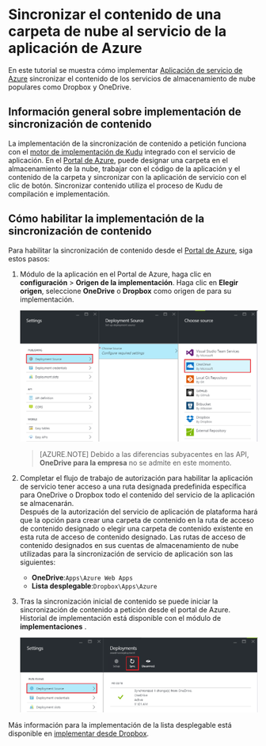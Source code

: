 <properties
    pageTitle="Sincronizar el contenido de una carpeta de nube al servicio de la aplicación de Azure"
    description="Obtenga información sobre cómo implementar la aplicación a la aplicación de servicio de Azure a través de la sincronización de contenido de una carpeta de la nube."
    services="app-service"
    documentationCenter=""
    authors="dariagrigoriu"
    manager="wpickett"
    editor="mollybos"/>

<tags
    ms.service="app-service"
    ms.workload="na"
    ms.tgt_pltfrm="na"
    ms.devlang="na"
    ms.topic="article"
    ms.date="06/13/2016"
    ms.author="dariagrigoriu"/>
    
# <a name="sync-content-from-a-cloud-folder-to-azure-app-service"></a>Sincronizar el contenido de una carpeta de nube al servicio de la aplicación de Azure

En este tutorial se muestra cómo implementar [Aplicación de servicio de Azure](http://go.microsoft.com/fwlink/?LinkId=529714) sincronizar el contenido de los servicios de almacenamiento de nube populares como Dropbox y OneDrive. 

## <a name="overview"></a>Información general sobre implementación de sincronización de contenido

La implementación de la sincronización de contenido a petición funciona con el [motor de implementación de Kudu](https://github.com/projectkudu/kudu/wiki) integrado con el servicio de aplicación. En el [Portal de Azure](https://portal.azure.com), puede designar una carpeta en el almacenamiento de la nube, trabajar con el código de la aplicación y el contenido de la carpeta y sincronizar con la aplicación de servicio con el clic de botón. Sincronizar contenido utiliza el proceso de Kudu de compilación e implementación. 
    
## <a name="contentsync"></a>Cómo habilitar la implementación de la sincronización de contenido
Para habilitar la sincronización de contenido desde el [Portal de Azure](https://portal.azure.com), siga estos pasos:

1. Módulo de la aplicación en el Portal de Azure, haga clic en **configuración** > **Origen de la implementación**. Haga clic en **Elegir origen**, seleccione **OneDrive** o **Dropbox** como origen de para su implementación. 

    ![Sincronizar contenido](./media/app-service-deploy-content-sync/deployment_source.png)

    >[AZURE.NOTE] Debido a las diferencias subyacentes en las API, **OneDrive para la empresa** no se admite en este momento. 

2. Completar el flujo de trabajo de autorización para habilitar la aplicación de servicio tener acceso a una ruta designada predefinida específica para OneDrive o Dropbox todo el contenido del servicio de la aplicación se almacenarán.  
    Después de la autorización del servicio de aplicación de plataforma hará que la opción para crear una carpeta de contenido en la ruta de acceso de contenido designado o elegir una carpeta de contenido existente en esta ruta de acceso de contenido designado. Las rutas de acceso de contenido designados en sus cuentas de almacenamiento de nube utilizadas para la sincronización de servicio de aplicación son las siguientes:  
    * **OneDrive**:`Apps\Azure Web Apps` 
    * **Lista desplegable**:`Dropbox\Apps\Azure`

3. Tras la sincronización inicial de contenido se puede iniciar la sincronización de contenido a petición desde el portal de Azure. Historial de implementación está disponible con el módulo de **implementaciones** .

    ![Historial de implementación](./media/app-service-deploy-content-sync/onedrive_sync.png)
 
Más información para la implementación de la lista desplegable está disponible en [implementar desde Dropbox](http://blogs.msdn.com/b/windowsazure/archive/2013/03/19/new-deploy-to-windows-azure-web-sites-from-dropbox.aspx). 



